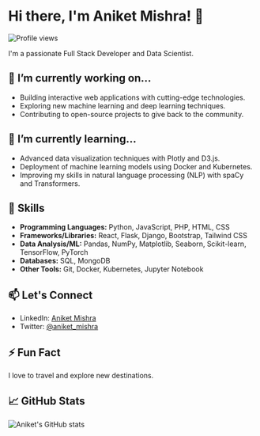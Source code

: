 # Hi there, I'm Aniket Mishra! 👋
![Profile views](https://komarev.com/ghpvc/?username=the-avyakta)

I'm a passionate Full Stack Developer and Data Scientist.

## 🔭 I’m currently working on...
- Building interactive web applications with cutting-edge technologies.
- Exploring new machine learning and deep learning techniques.
- Contributing to open-source projects to give back to the community.

## 🌱 I’m currently learning...
- Advanced data visualization techniques with Plotly and D3.js.
- Deployment of machine learning models using Docker and Kubernetes.
- Improving my skills in natural language processing (NLP) with spaCy and Transformers.

## 💼 Skills
- **Programming Languages:** Python, JavaScript, PHP, HTML, CSS
- **Frameworks/Libraries:** React, Flask, Django, Bootstrap, Tailwind CSS
- **Data Analysis/ML:** Pandas, NumPy, Matplotlib, Seaborn, Scikit-learn, TensorFlow, PyTorch
- **Databases:** SQL, MongoDB
- **Other Tools:** Git, Docker, Kubernetes, Jupyter Notebook

<!-- ## 🚀 My Projects
- [Project 1](Link): Brief description.
- [Project 2](Link): Brief description.
- [Project 3](Link): Brief description. -->

## 📫 Let's Connect
- LinkedIn: [Aniket Mishra](https://www.linkedin.com/in/aniketmishraceo)
- Twitter: [@aniket_mishra](https://twitter.com/the_avyakta)
<!-- - Portfolio: [aniketmishra.com](https://www.aniketmishra.com) -->

## ⚡ Fun Fact
I love to travel and explore new destinations.

## 📈 GitHub Stats
![Aniket's GitHub stats](https://github-readme-stats.vercel.app/api?username=the-avyakta&show_icons=true&theme=radical)

